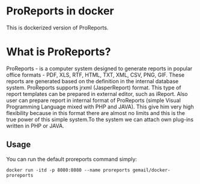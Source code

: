 # ProReports in docker

This is dockerized version of ProReports.

# What is ProReports?

ProReports - is a computer system designed to generate reports in popular office formats - PDF, XLS, RTF, HTML, TXT, XML, CSV, PNG, GIF. 
These reports are generated based on the definition in the internal database system. ProReports supports jrxml (JasperReport) format. 
This type of report templates can be prepared in external editor, such as iReport. Also user can prepare report in internal format of 
ProReports (simple Visual Programming Language mixed with PHP and JAVA). This give him very high flexibility because in this format there
are almost no limits and this is the true power of this simple system.To the system we can attach own plug-ins written in PHP or JAVA.

## Usage
You can run the default proreports command simply:

```
docker run -itd -p 8080:8080 --name proreports gemail/docker-proreports
```
